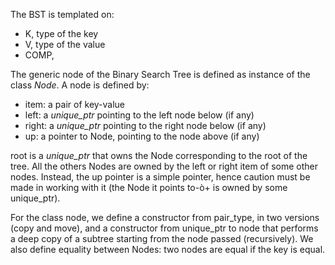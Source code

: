 The BST is templated on:
- K, type of the key
- V, type of the value
- COMP, 


The generic node of the Binary Search Tree is defined as instance of the class 
*Node*. A node is defined by:
- item: a pair of key-value
- left: a *unique_ptr<Node>* pointing to the left node below (if any)
- right: a *unique_ptr<Node>* pointing to the right node below (if any)
- up: a pointer to Node, pointing to the node above (if any)

root is a *unique_ptr<Node>* that owns the Node corresponding to the root of 
the tree. All the others Nodes are owned by the left or right item of some 
other nodes. Instead, the up pointer is a simple pointer, hence caution must 
be made in working with it (the Node it points to-ò+
is owned by some unique_ptr). 

For the class node, we define a constructor from pair_type, in two versions
(copy and move), and a constructor from unique_ptr to node that performs a 
deep copy of a subtree starting from the node passed (recursively).
We also define equality between Nodes: two nodes are equal if the key is equal.


